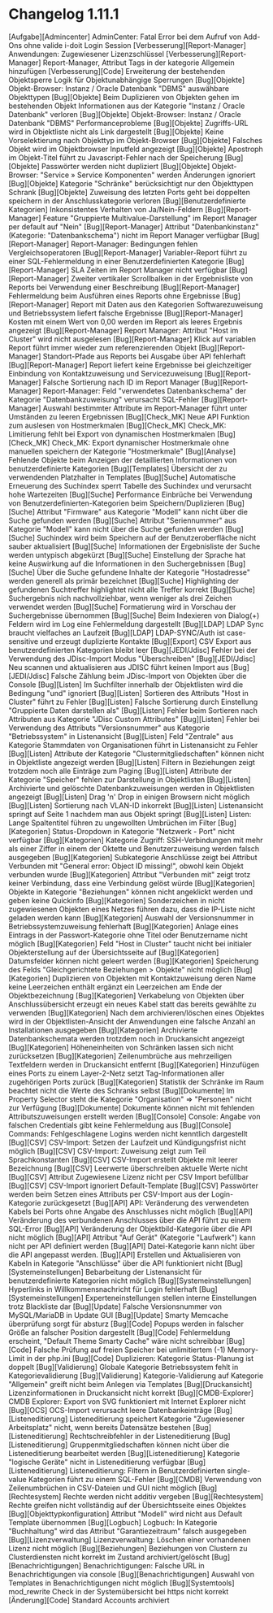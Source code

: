 # Changelog 1.11.1

[Aufgabe][Admincenter]                   AdminCenter: Fatal Error bei dem Aufruf von Add-Ons ohne valide i-doit Login Session
[Verbesserung][Report-Manager]           Anwendungen: Zugewiesener Lizenzschlüssel
[Verbesserung][Report-Manager]           Report-Manager, Attribut Tags in der kategorie Allgemein hinzufügen
[Verbesserung][Code]                     Erweiterung der bestehenden Objektsperre Logik für Objektunabhängige Sperrungen
[Bug][Objekte]                           Objekt-Browser: Instanz / Oracle Datenbank "DBMS" auswähbare Objekttypen
[Bug][Objekte]                           Beim Duplizieren von Objekten gehen im bestehenden Objekt Informationen aus der Kategorie "Instanz / Oracle Datenbank" verloren
[Bug][Objekte]                           Objekt-Browser: Instanz / Oracle Datenbank "DBMS" Performanceprobleme
[Bug][Objekte]                           Zugriffs-URL wird in Objektliste nicht als Link dargestellt
[Bug][Objekte]                           Keine Vorselektierung nach Objekttyp im Objekt-Browser
[Bug][Objekte]                           Falsches Objekt wird im Objektbrowser Inputfeld angezeigt
[Bug][Objekte]                           Apostroph im Objekt-Titel führt zu Javascript-Fehler nach der Speicherung
[Bug][Objekte]                           Passwörter werden nicht dupliziert
[Bug][Objekte]                           Objekt-Browser: "Service » Service Komponenten" werden Änderungen ignoriert
[Bug][Objekte]                           Kategorie "Schränke" berücksichtigt nur den Objekttypen Schrank
[Bug][Objekte]                           Zuweisung des letzten Ports geht bei doppelten speichern in der Anschlusskategorie verloren
[Bug][Benutzerdefinierte Kategorien]     Inkonsistentes Verhalten von Ja/Nein-Feldern
[Bug][Report-Manager]                    Feature "Gruppierte Multivalue-Darstellung" im Report Manager per default auf "Nein"
[Bug][Report-Manager]                    Attribut "Datenbankinstanz" (Kategorie: "Datenbankschema") nicht im Report Manager verfügbar
[Bug][Report-Manager]                    Report-Manager: Bedingungen fehlen Vergleichsoperatoren
[Bug][Report-Manager]                    Variabler-Report führt zu einer SQL-Fehlermeldung in einer Benutzerdefinierten Kategorie
[Bug][Report-Manager]                    SLA Zeiten im Report Manager nicht verfügbar
[Bug][Report-Manager]                    Zweiter vertikaler Scrollbalken in der Ergebnisliste von Reports bei Verwendung einer Beschreibung
[Bug][Report-Manager]                    Fehlermeldung beim Ausführen eines Reports ohne Ergebnisse
[Bug][Report-Manager]                    Report mit Daten aus den Kategorien Softwarezuweisung und Betriebssystem liefert falsche Ergebnisse
[Bug][Report-Manager]                    Kosten mit einem Wert von 0,00 werden im Report als leeres Ergebnis angezeigt
[Bug][Report-Manager]                    Report Manager: Attribut "Host im Cluster" wird nicht ausgelesen
[Bug][Report-Manager]                    Klick auf variablen Report führt immer wieder zum referenzierenden Objekt
[Bug][Report-Manager]                    Standort-Pfade aus Reports bei Ausgabe über API fehlerhaft
[Bug][Report-Manager]                    Report liefert keine Ergebnisse bei gleichzeitiger Einbindung von Kontaktzuweisung und Servicezuweisung
[Bug][Report-Manager]                    Falsche Sortierung nach ID im Report Manager
[Bug][Report-Manager]                    Report-Manager: Feld "verwendetes Datenbankschema" der Kategorie "Datenbankzuweisung" verursacht SQL-Fehler
[Bug][Report-Manager]                    Auswahl bestimmter Attribute im Report-Manager führt unter Umständen zu leeren Ergebnissen
[Bug][Check_MK]                          Neue API Funktion zum auslesen von Hostmerkmalen
[Bug][Check_MK]                          Check_MK: Limitierung fehlt bei Export von dynamischen Hostmerkmalen
[Bug][Check_MK]                          Check_MK: Export dynamischer Hostmerkmale ohne manuellen speichern der Kategorie "Hostmerkmale"
[Bug][Analyse]                           Fehlende Objekte beim Anzeigen der detaillierten Informationen von benutzerdefinierte Kategorien
[Bug][Templates]                         Übersicht der zu verwendenden Platzhalter in Templates
[Bug][Suche]                             Automatische Erneuerung des Suchindex sperrt Tabelle des Suchindex und verursacht hohe Wartezeiten
[Bug][Suche]                             Performance Einbrüche bei Verwendung von Benutzerdefinierten-Kategorien beim Speichern/Duplizieren
[Bug][Suche]                             Attribut "Firmware" aus Kategorie "Modell" kann nicht über die Suche gefunden werden
[Bug][Suche]                             Attribut "Seriennummer" aus Kategorie "Modell" kann nicht über die Suche gefunden werden
[Bug][Suche]                             Suchindex wird beim Speichern auf der Benutzeroberfläche nicht sauber aktualisiert
[Bug][Suche]                             Informationen der Ergebnisliste der Suche werden untypisch abgekürzt
[Bug][Suche]                             Einstellung der Sprache hat keine Auswirkung auf die Informationen in den Suchergebnissen
[Bug][Suche]                             Über die Suche gefundene Inhalte der Kategorie "Hostadresse" werden generell als primär bezeichnet
[Bug][Suche]                             Highlighting der gefundenen Suchtreffer highlightet nicht alle Treffer korrekt
[Bug][Suche]                             Suchergebnis nich nachvollziehbar, wenn weniger als drei Zeichen verwendet werden
[Bug][Suche]                             Formatierung wird in Vorschau der Suchergebnisse übernommen
[Bug][Suche]                             Beim Indexieren von Dialog(+) Feldern wird im Log eine Fehlermeldung dargestellt
[Bug][LDAP]                              LDAP Sync braucht vielfaches an Laufzeit
[Bug][LDAP]                              LDAP-SYNC/Auth ist case-sensitive und erzeugt duplizierte Kontakte
[Bug][Export]                            CSV Export aus benutzerdefinierten Kategorien bleibt leer
[Bug][JEDI/Jdisc]                        Fehler bei der Verwendung des JDisc-Import Modus "Überschreiben"
[Bug][JEDI/Jdisc]                        Neu scannen und aktualisieren aus JDISC führt keinen Import aus
[Bug][JEDI/Jdisc]                        Falsche Zählung beim JDisc-Import von Objekten über die Console
[Bug][Listen]                            Im Suchfilter innerhalb der Objektlisten wird die Bedingung "und" ignoriert
[Bug][Listen]                            Sortieren des Attributs "Host in Cluster" führt zu Fehler
[Bug][Listen]                            Falsche Sortierung durch Einstellung "Gruppierte Daten darstellen als"
[Bug][Listen]                            Fehler beim Sortieren nach Attributen aus Kategorie "JDisc Custom Attributes"
[Bug][Listen]                            Fehler bei Verwendung des Attributs "Versionsnummer" aus Kategorie "Betriebssystem" in Listenansicht
[Bug][Listen]                            Feld "Zentrale" aus Kategorie Stammdaten von Organisationen führt in Listenansicht zu Fehler
[Bug][Listen]                            Attribute der Kategorie "Clustermitgliedschaften" können nicht in Objektliste angezeigt werden
[Bug][Listen]                            Filtern in Beziehungen zeigt trotzdem noch alle Einträge zum Paging
[Bug][Listen]                            Attribute der Kategorie "Speicher" fehlen zur Darstellung in Objektlisten
[Bug][Listen]                            Archivierte und gelöschte Datenbankzuweisungen werden in Objektlisten angezeigt
[Bug][Listen]                            Drag 'n' Drop in einigen Browsern nicht möglich
[Bug][Listen]                            Sortierung nach VLAN-ID inkorrekt
[Bug][Listen]                            Listenansicht springt auf Seite 1 nachdem man aus Objekt springt
[Bug][Listen]                            Listen: Lange Spaltentitel führen zu ungewollten Umbrüchen im Filter
[Bug][Kategorien]                        Status-Dropdown in Kategorie "Netzwerk - Port" nicht verfügbar
[Bug][Kategorien]                        Kategorie Zugriff: SSH-Verbindungen mit mehr als einer Ziffer in einem der Oktette und Benutzerzuweisung werden falsch ausgegeben
[Bug][Kategorien]                        Subkategorie Anschlüsse zeigt bei Attribut Verbunden mit "General error: Object ID missing!", obwohl kein Objekt verbunden wurde
[Bug][Kategorien]                        Attribut "Verbunden mit" zeigt trotz keiner Verbindung, dass eine Verbindung gelöst würde
[Bug][Kategorien]                        Objekte in Kategorie "Beziehungen" können nicht angeklickt werden und geben keine Quickinfo
[Bug][Kategorien]                        Sonderzeichen in nicht zugewiesenen Objekten eines Netzes führen dazu, dass die IP-Liste nicht geladen werden kann
[Bug][Kategorien]                        Auswahl der Versionsnummer in Betriebssystemzuweisung fehlerhaft
[Bug][Kategorien]                        Anlage eines Eintrags in der Passwort-Kategorie ohne Titel oder Benutzername nicht möglich
[Bug][Kategorien]                        Feld "Host in Cluster" taucht nicht bei initialer Objekterstellung auf der Übersichtsseite auf
[Bug][Kategorien]                        Datumsfelder können nicht geleert werden
[Bug][Kategorien]                        Speicherung des Felds "Gleichgerichtete Beziehungen > Objekte" nicht möglich
[Bug][Kategorien]                        Duplizieren von Objekten mit Kontaktzuweisung deren Name keine Leerzeichen enthält ergänzt ein Leerzeichen am Ende der Objektbezeichnung
[Bug][Kategorien]                        Verkabelung von Objekten über Anschlussübersicht erzeugt ein neues Kabel statt das bereits gewählte zu verwenden
[Bug][Kategorien]                        Nach dem archivieren/löschen eines Objektes wird in der Objektlisten-Ansicht der Anwendungen eine falsche Anzahl an Installationen ausgegeben
[Bug][Kategorien]                        Archivierte Datenbankschemata werden trotzdem noch in Druckansicht angezeigt
[Bug][Kategorien]                        Höheneinheiten von Schränken lassen sich nicht zurücksetzen
[Bug][Kategorien]                        Zeilenumbrüche aus mehrzeiligen Textfeldern werden in Druckansicht entfernt
[Bug][Kategorien]                        Hinzufügen eines Ports zu einem Layer-2-Netz setzt Tag-Informationen aller zugehörigen Ports zurück
[Bug][Kategorien]                        Statistik der Schränke im Raum beachtet nicht die Werte des Schranks selbst
[Bug][Dokumente]                         Im Property Selector steht die Kategorie "Organisation" => "Personen" nicht zur Verfügung
[Bug][Dokumente]                         Dokumente können nicht mit fehlenden Attributszuweisungen erstellt werden
[Bug][Console]                           Console: Angabe von falschen Credentials gibt keine Fehlermeldung aus
[Bug][Console]                           Commands: Fehlgeschlagene Logins werden nicht kenntlich dargestellt
[Bug][CSV]                               CSV-Import: Setzen der Laufzeit und Kündigungsfrist nicht möglich
[Bug][CSV]                               CSV-Import: Zuweisung zeigt zum Teil Sprachkonstanten
[Bug][CSV]                               CSV-Import erstellt Objekte mit leerer Bezeichnung
[Bug][CSV]                               Leerwerte überschreiben aktuelle Werte nicht
[Bug][CSV]                               Attribut Zugewiesene Lizenz nicht per CSV Import befüllbar
[Bug][CSV]                               CSV-Import ignoriert Default-Template
[Bug][CSV]                               Passwörter werden beim Setzen eines Attributs per CSV-Import aus der Login-Kategorie zurückgesetzt
[Bug][API]                               API: Veränderung des verwendeten Kabels bei Ports ohne Angabe des Anschlusses nicht möglich
[Bug][API]                               Veränderung des verbundenen Anschlusses über die API führt zu einem SQL-Error
[Bug][API]                               Veränderung der Objektbild-Kategorie über die API nicht möglich
[Bug][API]                               Attribut "Auf Gerät" (Kategorie "Laufwerk") kann nicht per API definiert werden
[Bug][API]                               Datei-Kategorie kann nicht über die API angepasst werden.
[Bug][API]                               Erstellen und Aktualisieren von Kabeln in Kategorie "Anschlüsse" über die API funktioniert nicht
[Bug][Systemeinstellungen]               Bebarbeitung der Listenansicht für benutzerdefinierte Kategorien nicht möglich
[Bug][Systemeinstellungen]               Hyperlinks in Willkommensnachricht für Login fehlerhaft
[Bug][Systemeinstellungen]               Experteneinstellungen stellen interne Einstellungen trotz Blackliste dar
[Bug][Update]                            Falsche Versionsnummer von MySQL/MariaDB in Update GUI
[Bug][Update]                            Smarty Memcache überprüfung sorgt für absturz
[Bug][Code]                              Popups werden in falscher Größe an falscher Position dargestellt
[Bug][Code]                              Fehlermeldung erscheint, "Default Theme Smarty Cache" wäre nicht schreibbar
[Bug][Code]                              Falsche Prüfung auf freien Speicher bei unlimitiertem (-1) Memory-Limit in der php.ini
[Bug][Code]                              Duplizieren: Kategorie Status-Planung ist doppelt
[Bug][Validierung]                       Globale Kategorie Betriebssystem fehlt in Kategorievalidierung
[Bug][Validierung]                       Kategorie-Validierung auf Kategorie "Allgemein" greift nicht beim Anlegen via Templates
[Bug][Druckansicht]                      Lizenzinformationen in Druckansicht nicht korrekt
[Bug][CMDB-Explorer]                     CMDB Explorer: Export von SVG funktioniert mit Internet Explorer nicht
[Bug][OCS]                               OCS-Import verursacht leere Datenbankeinträge
[Bug][Listeneditierung]                  Listeneditierung speichert Kategorie "Zugewiesener Arbeitsplatz" nicht, wenn bereits Datensätze bestehen
[Bug][Listeneditierung]                  Rechtschreibfehler in der Listeneditierung
[Bug][Listeneditierung]                  Gruppenmitgliedschaften können nicht über die Listeneditierung bearbeitet werden
[Bug][Listeneditierung]                  Kategorie "logische Geräte" nicht in Listeneditierung verfügbar
[Bug][Listeneditierung]                  Listeneditierung: Filtern in Benutzerdefinierten single-value Kategorien führt zu einem SQL-Fehler
[Bug][CMDB]                              Verwendung von Zeilenumbrüchen in CSV-Dateien und GUI nicht möglich
[Bug][Rechtesystem]                      Rechte werden nicht additiv vergeben
[Bug][Rechtesystem]                      Rechte greifen nicht vollständig auf der Übersichtsseite eines Objektes
[Bug][Objekttypkonfiguration]            Attribut "Modell" wird nicht aus Default Template übernommen
[Bug][Logbuch]                           Logbuch: In Kategorie "Buchhaltung" wird das Attribut "Garantiezeitraum" falsch ausgegeben
[Bug][Lizenzverwaltung]                  Lizenzverwaltung: Löschen einer vorhandenen Lizenz nicht möglich
[Bug][Beziehungen]                       Beziehungen von Clustern zu Clusterdiensten nicht korrekt im Zustand archiviert/gelöscht
[Bug][Benachrichtigungen]                Benachrichtigungen: Falsche URL in Benachrichtigungen via console
[Bug][Benachrichtigungen]                Auswahl von Templates in Benachrichtigungen nicht möglich
[Bug][Systemtools]                       mod_rewrite Check in der Systemübersicht bei https nicht korrekt
[Änderung][Code]                         Standard Accounts archiviert
